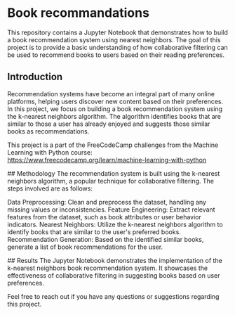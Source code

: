 # Book recommandations
This repository contains a Jupyter Notebook that demonstrates how to build a book recommendation system using nearest neighbors. The goal of this project is to provide a basic understanding of how collaborative filtering can be used to recommend books to users based on their reading preferences.

## Introduction
Recommendation systems have become an integral part of many online platforms, helping users discover new content based on their preferences. In this project, we focus on building a book recommendation system using the k-nearest neighbors algorithm. The algorithm identifies books that are similar to those a user has already enjoyed and suggests those similar books as recommendations.

This project is a part of the FreeCodeCamp challenges from the Machine Learning with Python course: https://www.freecodecamp.org/learn/machine-learning-with-python

## Methodology
The recommendation system is built using the k-nearest neighbors algorithm, a popular technique for collaborative filtering. The steps involved are as follows:

Data Preprocessing: Clean and preprocess the dataset, handling any missing values or inconsistencies.
Feature Engineering: Extract relevant features from the dataset, such as book attributes or user behavior indicators.
Nearest Neighbors: Utilize the k-nearest neighbors algorithm to identify books that are similar to the user's preferred books.
Recommendation Generation: Based on the identified similar books, generate a list of book recommendations for the user.

## Results
The Jupyter Notebook demonstrates the implementation of the k-nearest neighbors book recommendation system. It showcases the effectiveness of collaborative filtering in suggesting books based on user preferences.


Feel free to reach out if you have any questions or suggestions regarding this project.
